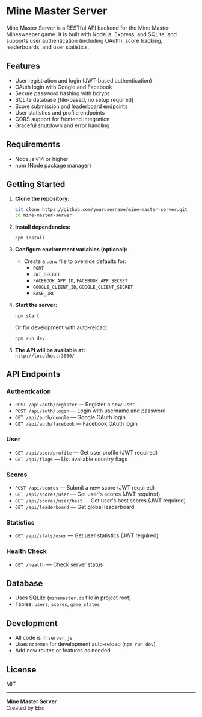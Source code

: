 # Mine Master Server

Mine Master Server is a RESTful API backend for the Mine Master Minesweeper game. It is built with Node.js, Express, and SQLite, and supports user authentication (including OAuth), score tracking, leaderboards, and user statistics.

## Features

- User registration and login (JWT-based authentication)
- OAuth login with Google and Facebook
- Secure password hashing with bcrypt
- SQLite database (file-based, no setup required)
- Score submission and leaderboard endpoints
- User statistics and profile endpoints
- CORS support for frontend integration
- Graceful shutdown and error handling

## Requirements

- Node.js v14 or higher
- npm (Node package manager)

## Getting Started

1. **Clone the repository:**
   ```sh
   git clone https://github.com/yourusername/mine-master-server.git
   cd mine-master-server
   ```

2. **Install dependencies:**
   ```sh
   npm install
   ```

3. **Configure environment variables (optional):**
   - Create a `.env` file to override defaults for:
     - `PORT`
     - `JWT_SECRET`
     - `FACEBOOK_APP_ID`, `FACEBOOK_APP_SECRET`
     - `GOOGLE_CLIENT_ID`, `GOOGLE_CLIENT_SECRET`
     - `BASE_URL`

4. **Start the server:**
   ```sh
   npm start
   ```
   Or for development with auto-reload:
   ```sh
   npm run dev
   ```

5. **The API will be available at:**  
   `http://localhost:3000/`

## API Endpoints

### Authentication

- `POST /api/auth/register` — Register a new user
- `POST /api/auth/login` — Login with username and password
- `GET /api/auth/google` — Google OAuth login
- `GET /api/auth/facebook` — Facebook OAuth login

### User

- `GET /api/user/profile` — Get user profile (JWT required)
- `GET /api/flags` — List available country flags

### Scores

- `POST /api/scores` — Submit a new score (JWT required)
- `GET /api/scores/user` — Get user's scores (JWT required)
- `GET /api/scores/user/best` — Get user's best scores (JWT required)
- `GET /api/leaderboard` — Get global leaderboard

### Statistics

- `GET /api/stats/user` — Get user statistics (JWT required)

### Health Check

- `GET /health` — Check server status

## Database

- Uses SQLite (`minemaster.db` file in project root)
- Tables: `users`, `scores`, `game_states`

## Development

- All code is in `server.js`
- Uses `nodemon` for development auto-reload (`npm run dev`)
- Add new routes or features as needed

## License

MIT

---

**Mine Master Server**  
Created by Ebo
